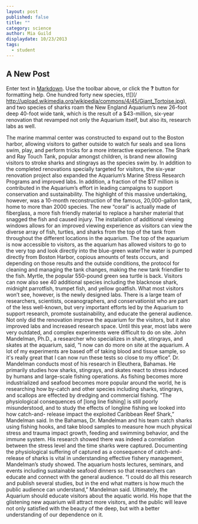 ```yaml
---
layout: post
published: false
title: ""
category: science
author: Mia Guild
displaydate: 10/23/2013
tags: 
  - student
---
```


## A New Post

Enter text in [Markdown](http://daringfireball.net/projects/markdown/). Use the toolbar above, or click the **?** button for formatting help.
One hundred forty new species, t![](/ http://upload.wikimedia.org/wikipedia/commons/4/45/Giant_Tortoise.jpg), and two species of sharks roam the New England Aquarium’s new 26-foot deep 40-foot wide tank, which is the result of a $43-million, six-year renovation that revamped not only the Aquarium itself, but also its, research labs as well. 

The marine mammal center was constructed to expand out to the Boston harbor, allowing visitors to gather outside to watch fur seals and sea lions swim, play, and perform tricks for a more interactive experience. The Shark and Ray Touch Tank, popular amongst children, is brand new allowing visitors to stroke sharks and stingrays as the species swim by. In addition to the completed renovations specially targeted for visitors, the six-year renovation project also expanded the Aquarium’s Marine Stress Research Programs and improved labs. In addition, a fraction of the $17 million is contributed in the Aquarium’s effort in leading campaigns to support conservation and sustainability. The highlight of this massive undertaking, however, was a 10-month reconstruction of the famous, 20,000-gallon tank, home to more than 2000 species.  The new “coral” is actually made of fiberglass, a more fish friendly material to replace a harsher material that snagged the fish and caused injury. The installation of additional viewing windows allows for an improved viewing experience as visitors can view  the diverse array of fish, turtles, and sharks from the top of the tank from throughout the different locations in the aquarium. The top of the aquarium is now accessible to visitors, as the aquarium has allowed visitors to go to the very top and look directly into the blue-green waterThe water is pumped directly from Boston Harbor, copious amounts of tests occurs, and depending on those results and the outside conditions, the protocol for cleaning and managing the tank changes, making the new tank friendlier to the fish. 
Myrtle, the popular 550-pound green sea turtle is back. Visitors can now also see 40 additional species including the blacknose shark, midnight parrotfish, trumpet fish, and yellow goatfish. 
What most visitors won’t see, however, is the newly designed labs. There is a large team of researchers, scientists, oceanographers, and conservationist who are part of the less well-known, but very important efforts led by the Aquarium to support research, promote sustainability, and educate the general audience. Not only did the renovation improve the aquarium for the visitors, but it also improved labs and increased research space. Until this year, most labs were very outdated, and complex experiments were difficult to do on site. 
John Mandelman, Ph.D., a researcher who specializes in shark, stingrays, and skates at the aquarium, said, “I now can do more on site at the aquarium. A lot of my experiments are based off of taking blood and tissue sample, so it's really great that I can now run these tests so close to my office”. 
Dr. Mandelman conducts most of his research in Eleuthera, Bahamas. He primarily studies how sharks, stingrays, and skates react to stress induced by humans and large-scale fishing operations. As fishing becomes more industrialized and seafood becomes more popular around the world, he is researching how by-catch and other species including sharks, stingrays, and scallops are effected by dredging and commercial fishing. 
“The physiological consequences of [long line fishing] is still poorly misunderstood, and to study the effects of longline fishing we looked into how catch-and- release impact the exploited Caribbean Reef Shark,” Mandelman said. 
In the Bahamas, Dr. Mandelman and his team catch sharks using fishing hooks, and take blood samples to measure how much physical stress and trauma impact growth, feeding and swimming behavior, and the immune system. His research showed there was indeed a correlation between the stress level and the time sharks were captured. Documenting the physiological suffering of captured as a consequence of catch-and-release of sharks is vital in understanding effective fishery management, Mandelman’s study showed.
The aquarium hosts lectures, seminars, and events including sustainable seafood dinners so that researchers can educate and connect with the general audience. 
 “I could do all this research and publish several studies, but in the end what matters is how much the public audience can understand,” Mandelman said. Ultimately, the Aquarium should educate visitors about the aquatic world. His hope that the glistening new aquarium will attract more visitors, and the public will leave not only satisfied with the beauty of the deep, but with a better understanding of our dependence on it.  


